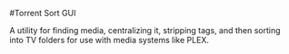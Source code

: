#Torrent Sort GUI

A utility for finding media, centralizing it, stripping tags, and then sorting into TV folders for use with media systems like PLEX.
